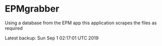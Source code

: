 # EPMgrabber
Using a database from the EPM app this application scrapes the files as required


Latest backup: Sun Sep 1 02:17:01 UTC 2019

